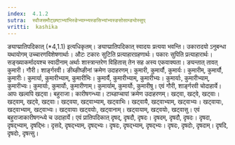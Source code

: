```yaml
---
index:  4.1.2
sutra:  स्वौजसमौट्छष्टाभ्यांभिस्ङेभ्याम्भ्यस्ङसिभ्यांभ्यस्ङसोसाम्ङ्योस्सुप्
vritti:  kashika 
---
```


ङ्याप्प्रातिपदिकात् (*4,1.1) इत्यधिकृतम्। ङ्याप्प्रातिपदिकात् स्वादयः प्रत्यया भवन्ति। उकारादयो ऽनुबन्धा यथायोगम् उच्चारणविशेषणार्थाः। औटः टकारः सुटिति प्रत्याहारग्रहणार्थः। पकारः सुपिति प्रत्याहारार्थः। सङ्ख्याकर्मादयश्च स्वादीनाम् अर्थाः शास्त्रान्तरेण विहितास् तेन सह अस्य एकवाक्यता। ङ्यन्तात् तावत् कुमारी। गौरी। शार्ङ्गरवी। ङीब्ङीष्ङीनां क्रमेण उदाहरणम्। कुमारी, कुमार्यौ, कुमार्यः। कुमारीम्, कुमार्यौ, कुमारीः। कुमार्या, कुमारीभ्याम्, कुमारीभिः। कुमार्यै, कुमारीभ्याम्, कुमारीभ्यः। कुमार्याः, कुमारीभ्याम्, कुमारीभ्यः। कुमार्याः, कुमार्योः, कुमारीणाम्। कुमार्याम्, कुमार्योः, कुमारीषु। एवं गौरी, शार्ङ्गरवी चोदाहार्ये। आपः खल्वपि खट्वा। बहुराजा। कारीषगन्ध्या। टाब्डाप्चापां क्रमेण उदाहरणम्। खट्वा, खट्वे, खट्वाः। खट्वाम्, खट्वे, खट्वाः। खट्वया, खट्वाभ्याम्, खट्वाभिः। खट्वायै, खट्वाभ्याम्, खट्वाभ्यः। खट्वायाः, खट्वाभ्याम्, खट्वाभ्यः। खट्वायाः खट्वयोः, खट्वानाम्। खट्वायाम्, खट्वयोः, खट्वासु। एवं बहुराजाकारीषगन्ध्ये च उदाहार्ये। एवं प्रातिपदिकात् दृषद्, दृषदौ, दृषदः। दृषदम्, दृषदौ, दृषदः। दृषदा, दृषद्भ्याम्, दृषद्भिः। दृसदे, दृषद्भ्याम्, दृषद्भ्यः। दृषदः, दृषद्भ्याम्, दृषद्भ्यः। दृषदः, दृषदोः, दृषदाम्। दृषदि, दृषदोः, दृषत्सु।

